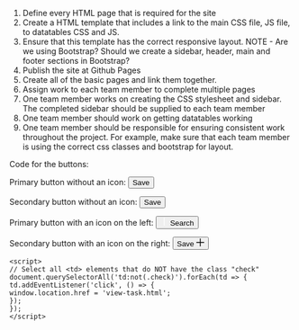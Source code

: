 1. Define every HTML page that is required for the site
2. Create a HTML template that includes a link to the main CSS file, JS file, to datatables CSS and JS.
3. Ensure that this template has the correct responsive layout.
NOTE - Are we using Bootstrap? Should we create a sidebar, header, main and footer sections in Bootstrap?
4. Publish the site at Github Pages
5. Create all of the basic pages and link them together.
6. Assign work to each team member to complete multiple pages
7. One team member works on creating the CSS stylesheet and sidebar. The completed sidebar should be supplied to each team member
8. One team member should work on getting datatables working
9. One team member should be responsible for ensuring consistent work throughout the project. For example, make sure that each team member is using the correct css classes and bootstrap for layout.

Code for the buttons:

Primary button without an icon:
<button class="btn btn-primary">Save</button>

Secondary button without an icon:
<button class="btn btn-secondary">Save</button>

Primary button with an icon on the left:
<button class="btn btn-primary icon-left">
<span class="btn-icon">
<svg xmlns="http://www.w3.org/2000/svg" width="14" height="14"
viewBox="0 0 10 10" fill="none"><path d="M5 0.385742V9.67146" stroke="white" stroke-linecap="round"
stroke-linejoin="round"/><path d="M0.357422 5H9.64314" stroke="white" stroke-linecap="round"stroke-linejoin="round"/></svg>
</span>Search</button>

Secondary button with an icon on the right:
<button class="btn btn-secondary icon-right">
Save <span class="btn-icon">
<svg xmlns="http://www.w3.org/2000/svg" width="14" height="14" viewBox="0 0 10 10" fill="none"><path d="M5 0.385742V9.67146" stroke="black" stroke-linecap="round" stroke-linejoin="round" /> <path d="M0.357422 5H9.64314" stroke="black" stroke-linecap="round" stroke-linejoin="round"/></svg>
</span>
</button>

```
<script>
// Select all <td> elements that do NOT have the class "check"
document.querySelectorAll('td:not(.check)').forEach(td => {
td.addEventListener('click', () => {
window.location.href = 'view-task.html';
});
});
</script>
```
